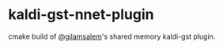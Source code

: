 # kaldi-gst-nnet-plugin


cmake build of [@gilamsalem](https://github.com/alumae/kaldi-gstreamer-server/issues/167#issuecomment-643735459)'s shared memory kaldi-gst plugin.
